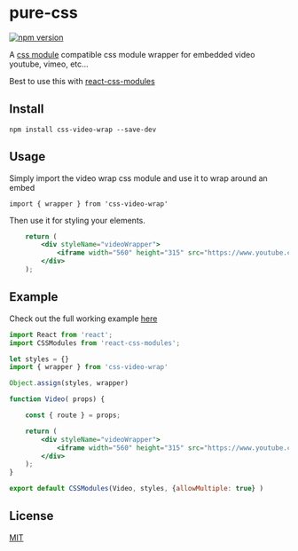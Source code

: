 # pure-css

[![npm version](https://badge.fury.io/js/pure-css.svg)](https://badge.fury.io/js/pure-css)

A [css module](https://github.com/css-modules/css-modules) compatible css module wrapper for embedded video youtube, vimeo, etc...

Best to use this with [react-css-modules](https://github.com/gajus/react-css-modules)

## Install

`npm install css-video-wrap --save-dev`

## Usage

Simply import the video wrap css module and use it to wrap around an embed

`import { wrapper } from 'css-video-wrap'`

Then use it for styling your elements.

```jsx
	return (
        <div styleName="videoWrapper">
        	<iframe width="560" height="315" src="https://www.youtube.com/embed/HBHJ0XGZfLs" frameborder="0" allowfullscreen></iframe>
        </div>
    );
```

## Example

Check out the full working example [here](https://github.com/StevenIseki/css-video-wrap/tree/master/example)

```jsx
import React from 'react';
import CSSModules from 'react-css-modules';

let styles = {}
import { wrapper } from 'css-video-wrap'

Object.assign(styles, wrapper)

function Video( props) {

    const { route } = props;

    return (
        <div styleName="videoWrapper">
        	<iframe width="560" height="315" src="https://www.youtube.com/embed/HBHJ0XGZfLs" frameborder="0" allowfullscreen></iframe>
        </div>
    );
}

export default CSSModules(Video, styles, {allowMultiple: true} )
```

## License

[MIT](http://isekivacenz.mit-license.org/)
